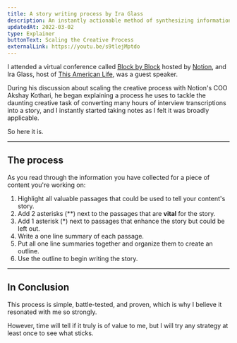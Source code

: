 ```yaml
---
title: A story writing process by Ira Glass
description: An instantly actionable method of synthesizing information into a story.
updatedAt: 2022-03-02
type: Explainer
buttonText: Scaling the Creative Process
externalLink: https://youtu.be/s9tlejMptdo
---
```


I attended a virtual conference called [Block by Block](https://blockbyblock.notion.com) hosted by [Notion](https://www.notion.so), and Ira Glass, host of [This American Life](https://www.thisamericanlife.org), was a guest speaker.

During his discussion about scaling the creative process with Notion's COO Akshay Kothari, he began explaining a process he uses to tackle the daunting creative task of converting many hours of interview transcriptions into a story, and I instantly started taking notes as I felt it was broadly applicable.

So here it is.
<hr>

## The process

As you read through the information you have collected for a piece of content you're working on:

1. Highlight all valuable passages that could be used to tell your content's story.
2. Add 2 asterisks (**) next to the passages that are **vital** for the story.
3. Add 1 asterisk (*) next to passages that enhance the story but could be left out.
4. Write a one line summary of each passage.
5. Put all one line summaries together and organize them to create an outline.
6. Use the outline to begin writing the story.
<hr>

## In Conclusion

This process is simple, battle-tested, and proven, which is why I believe it resonated with me so strongly.

However, time will tell if it truly is of value to me, but I will try any strategy at least once to see what sticks.